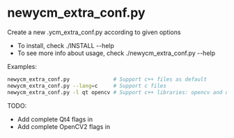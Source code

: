 newycm_extra_conf.py
====================

Create a new .ycm_extra_conf.py according to given options

- To install, check ./INSTALL --help
- To see more info about usage, check ./newycm_extra_conf.py --help

Examples:

```bash
newycm_extra_conf.py              # Support c++ files as default
newycm_extra_conf.py --lang=c     # Support c files
newycm_extra_conf.py -l qt opencv # Support c++ libraries: opencv and qt
```

TODO:

- Add complete Qt4 flags in
- Add complete OpenCV2 flags in

